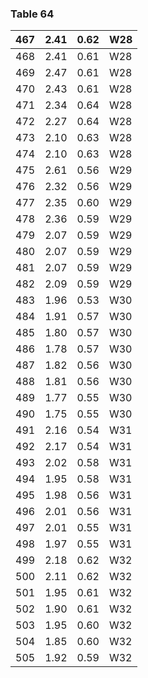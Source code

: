 <a name="table-64"></a>
### Table 64

| 467 | 2.41 | 0.62 | W28 |
| --- | --- | --- | --- |
| 468 | 2.41 | 0.61 | W28 |
| 469 | 2.47 | 0.61 | W28 |
| 470 | 2.43 | 0.61 | W28 |
| 471 | 2.34 | 0.64 | W28 |
| 472 | 2.27 | 0.64 | W28 |
| 473 | 2.10 | 0.63 | W28 |
| 474 | 2.10 | 0.63 | W28 |
| 475 | 2.61 | 0.56 | W29 |
| 476 | 2.32 | 0.56 | W29 |
| 477 | 2.35 | 0.60 | W29 |
| 478 | 2.36 | 0.59 | W29 |
| 479 | 2.07 | 0.59 | W29 |
| 480 | 2.07 | 0.59 | W29 |
| 481 | 2.07 | 0.59 | W29 |
| 482 | 2.09 | 0.59 | W29 |
| 483 | 1.96 | 0.53 | W30 |
| 484 | 1.91 | 0.57 | W30 |
| 485 | 1.80 | 0.57 | W30 |
| 486 | 1.78 | 0.57 | W30 |
| 487 | 1.82 | 0.56 | W30 |
| 488 | 1.81 | 0.56 | W30 |
| 489 | 1.77 | 0.55 | W30 |
| 490 | 1.75 | 0.55 | W30 |
| 491 | 2.16 | 0.54 | W31 |
| 492 | 2.17 | 0.54 | W31 |
| 493 | 2.02 | 0.58 | W31 |
| 494 | 1.95 | 0.58 | W31 |
| 495 | 1.98 | 0.56 | W31 |
| 496 | 2.01 | 0.56 | W31 |
| 497 | 2.01 | 0.55 | W31 |
| 498 | 1.97 | 0.55 | W31 |
| 499 | 2.18 | 0.62 | W32 |
| 500 | 2.11 | 0.62 | W32 |
| 501 | 1.95 | 0.61 | W32 |
| 502 | 1.90 | 0.61 | W32 |
| 503 | 1.95 | 0.60 | W32 |
| 504 | 1.85 | 0.60 | W32 |
| 505 | 1.92 | 0.59 | W32 |